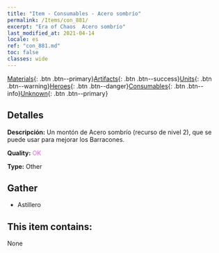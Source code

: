 ```yaml
---
title: "Item - Consumables - Acero sombrío"
permalink: /Items/con_881/
excerpt: "Era of Chaos  Acero sombrío"
last_modified_at: 2021-04-14
locale: es
ref: "con_881.md"
toc: false
classes: wide
---
```

 [Materials](/es/Items/){: .btn .btn--primary}[Artifacts](/es/Items/Artifacts/){: .btn .btn--success}[Units](/es/Items/Units/){: .btn .btn--warning}[Heroes](/es/Items/Heroes/){: .btn .btn--danger}[Consumables](/es/Items/Consumables/){: .btn .btn--info}[Unknown](/es/Items/Unknown/){: .btn .btn--primary}

## Detalles
 **Descripción:** Un montón de Acero sombrío (recurso de nivel 2), que se puede usar para mejorar los Barracones.

 **Quality:** <span style="color: #DA70D6">OK</span>

 **Type:** Other

## Gather

*    Astillero 

## This item contains:

  None

